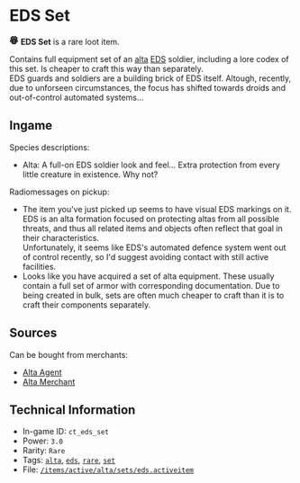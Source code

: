 # EDS Set

<img src="https://raw.githubusercontent.com/Ceterai/Enternia/main/items/active/alta/sets/eds.png" alt="EDS Set icon" loading="lazy" height=16px width="auto" /> **EDS Set** is a rare loot item.

Contains full equipment set of an [alta](https://ceterai.github.io/MyEnternia/Wiki/Tags/Alta) [EDS](https://ceterai.github.io/MyEnternia/Wiki/Tags/Eds) soldier, including a lore codex of this set.
Is cheaper to craft this way than separately.  
EDS guards and soldiers are a building brick of EDS itself. Altough, recently, due to unforseen circumstances, the focus has shifted towards droids and out-of-control automated systems...

## Ingame

Species descriptions:

- Alta: A full-on EDS soldier look and feel... Extra protection from every little creature in existence. Why not?

Radiomessages on pickup:

- The item you've just picked up seems to have visual EDS markings on it. EDS is an alta formation focused on protecting altas from all possible threats, and thus all related items and objects often reflect that goal in their characteristics.  
Unfortunately, it seems like EDS's automated defence system went out of control recently, so I'd suggest avoiding contact with still active facilities.
- Looks like you have acquired a set of alta equipment. These usually contain a full set of armor with corresponding documentation. Due to being created in bulk, sets are often much cheaper to craft than it is to craft their components separately.

## Sources

Can be bought from merchants:

- [Alta Agent](https://ceterai.github.io/MyEnternia/Wiki/AltaAgent)
- [Alta Merchant](https://ceterai.github.io/MyEnternia/Wiki/AltaMerchant)

## Technical Information

- In-game ID: `ct_eds_set`
- Power: `3.0`
- Rarity: `Rare`
- Tags: [`alta`](https://ceterai.github.io/MyEnternia/Wiki/Tags/Alta), [`eds`](https://ceterai.github.io/MyEnternia/Wiki/Tags/Eds), [`rare`](https://ceterai.github.io/MyEnternia/Wiki/Tags/Rare), [`set`](https://ceterai.github.io/MyEnternia/Wiki/Tags/Set)
- File: [`/items/active/alta/sets/eds.activeitem`](https://github.com/Ceterai/Enternia/blob/main/items/active/alta/sets/eds.activeitem)
